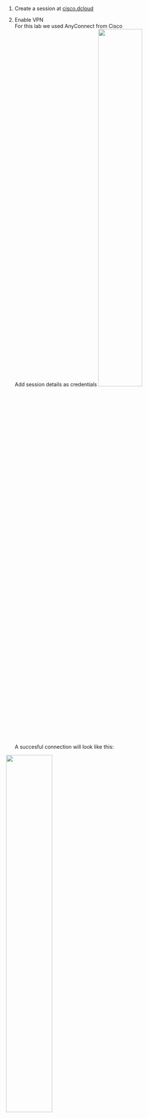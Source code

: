 1. Create a session at [cisco.dcloud](https://dcloud2-sjc.cisco.com/)

2. Enable VPN \
For this lab we used AnyConnect from Cisco \
Add session details as credentials <img src="https://github.com/anastaszi/272_enterprise/blob/master/lab1/img/2_any_connect-min.png" width="50%" height="auto">
A succesful connection will look like this:
<img src="https://github.com/anastaszi/272_enterprise/blob/master/lab1/img/3_any_connect_ok-min.png" width="50%" height="auto">
<img src="https://github.com/anastaszi/272_enterprise/blob/master/lab1/img/4_any_connect_success-min.png" width="50%" height="auto">
3. Retrive servers info
Server IPs, usernames and passwords could be found in Cisco documentation (see below link). \
<img src="https://github.com/anastaszi/272_enterprise/blob/master/lab1/img/5_servers_info-min.png" width="50%" height="auto">
4. Connect to Ubuntu server (`$ ssh cisco@198.18.134.28`)
<img src="https://github.com/anastaszi/272_enterprise/blob/master/lab1/img/6_ubuntu_connect-min.png" width="50%" height="auto">

### Sources:
[AnyConnect](https://software.cisco.com/download/home/286281283/type/282364313/release/4.9.02028)\
[Cisco Documentation Getting Started](https://dcloud-cms.cisco.com/help/get_started_steps)\
